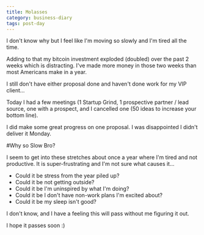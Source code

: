 ```yaml
---
title: Molasses
category: business-diary
tags: post-day
---
```


I don't know why but I feel like I'm moving so slowly and I'm tired all the time.

Adding to that my bitcoin investment exploded (doubled) over the past 2 weeks which is distracting. I've made more money in those two weeks than most Americans make in a year.

I still don't have either proposal done and haven't done work for my VIP client...

Today I had a few meetings (1 Startup Grind, 1 prospective partner / lead source, one with a prospect, and I cancelled one (50 ideas to increase your bottom line).

I did make some great progress on one proposal. I was disappointed I didn't deliver it Monday.

#Why so Slow Bro?

I seem to get into these stretches about once a year where I'm tired and not productive. It is super-frustrating and I'm not sure what causes it...

 - Could it be stress from the year piled up? 
 - Could it be not getting outside?
 - Could it be I'm uninspired by what I'm doing?
 - Could it be I don't have non-work plans I'm excited about?
 - Could it be my sleep isn't good?

I don't know, and I have a feeling this will pass without me figuring it out.

I hope it passes soon :)